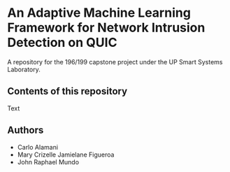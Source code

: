 # An Adaptive Machine Learning Framework for Network Intrusion Detection on QUIC

A repository for the 196/199 capstone project under the UP Smart Systems Laboratory.

## Contents of this repository

Text

## Authors

* Carlo Alamani
* Mary Crizelle Jamielane Figueroa
* John Raphael Mundo
